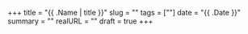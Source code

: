 +++
title   = "{{ .Name | title }}"
slug    = ""
tags    = [""]
date    = "{{ .Date }}"
summary = ""
realURL = ""
draft   = true
+++
